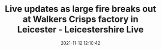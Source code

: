 ---
"title": "Live updates as large fire breaks out at Walkers Crisps factory in Leicester - Leicestershire Live"
"date": "2021-11-12 12:10:42"
"feed_name": "GOOGLENEWSINDUSTRIAL"
"feed_website": "https://news.google.com/search?q=industrial%2Bincident&hl=en-US&gl=US&ceid=US:en"
"feed_rss": "https://news.google.com/rss/search?q=industrial%2Bincident&hl=en-US&gl=US&ceid=US:en"
"link": "https://www.leicestermercury.co.uk/news/leicester-news/live-updates-large-fire-breaks-6197881"
"source": "{'href': 'https://www.leicestermercury.co.uk', 'title': 'Leicestershire Live'}"
"file": "_posts/2021-1-1-addcdf9b96c2739c1878b527c22cec0d09c04a8a.md"
"accident": "1"
"drilling": "0"
"dead": "0"
"injured": "0"
"arrested": "0"
"place": "unknown place"
"where": "unknown site"
"causes": "unknown"
"place_uri": "unknown place"
---